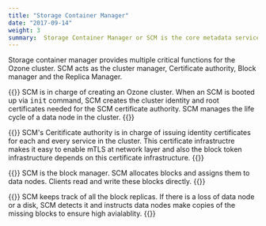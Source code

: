 ```yaml
---
title: "Storage Container Manager"
date: "2017-09-14"
weight: 3
summary:  Storage Container Manager or SCM is the core metadata service of Ozone. SCM provides a distributed block layer for Ozone.
---
```

<!---
  Licensed to the Apache Software Foundation (ASF) under one or more
  contributor license agreements.  See the NOTICE file distributed with
  this work for additional information regarding copyright ownership.
  The ASF licenses this file to You under the Apache License, Version 2.0
  (the "License"); you may not use this file except in compliance with
  the License.  You may obtain a copy of the License at

      http://www.apache.org/licenses/LICENSE-2.0

  Unless required by applicable law or agreed to in writing, software
  distributed under the License is distributed on an "AS IS" BASIS,
  WITHOUT WARRANTIES OR CONDITIONS OF ANY KIND, either express or implied.
  See the License for the specific language governing permissions and
  limitations under the License.
-->

Storage container manager provides multiple critical functions for the Ozone
cluster.  SCM acts as the cluster manager, Certificate authority, Block
manager and the Replica Manager.

{{<card title="Cluster Management" icon="tasks">}}
SCM is in charge of creating an Ozone cluster. When an SCM is booted up via <kbd>init</kbd> command, SCM creates the cluster identity and root certificates needed for the SCM certificate authority. SCM manages the life cycle of a data node in the cluster.
{{</card>}}

{{<card title="Service Identity Management" icon="eye-open">}}
SCM's Ceritificate authority is in
charge of issuing identity certificates for each and every
service in the cluster. This certificate infrastructre makes
it easy to enable mTLS at network layer and also the block
token infrastructure depends on this certificate infrastructure.
{{</card>}}

{{<card title="Block Management" icon="th">}}
SCM is the block manager. SCM
allocates blocks and assigns them to data nodes. Clients
read and write these blocks directly.
{{</card>}}


{{<card title="Replica Management" icon="link">}}
SCM keeps track of all the block
replicas. If there is a loss of data node or a disk, SCM
detects it and instructs data nodes make copies of the
missing blocks to ensure high avialablity.
{{</card>}}
